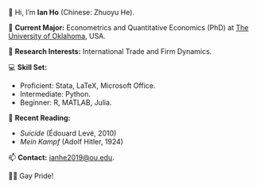 👋 Hi, I’m **Ian Ho** (Chinese: Zhuoyu He).

🌱 **Current Major:** Econometrics and Quantitative Economics (PhD) at [The University of Oklahoma](https://www.ou.edu/), USA.

👀 **Research Interests:** International Trade and Firm Dynamics.

:computer: **Skill Set:**
  - Proficient: Stata, LaTeX, Microsoft Office.
  - Intermediate: Python.
  - Beginner: R, MATLAB, Julia.

:open_book: **Recent Reading:**
  - *Suicide* (Édouard Levé, 2010)
  - *Mein Kampf* (Adolf Hitler, 1924)

📫 **Contact:** ianhe2019@ou.edu.

:rainbow_flag: Gay Pride!
